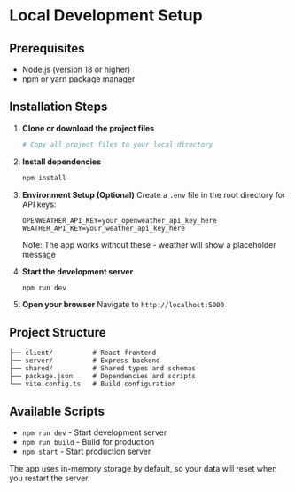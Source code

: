 # Local Development Setup

## Prerequisites

- Node.js (version 18 or higher)
- npm or yarn package manager

## Installation Steps

1. **Clone or download the project files**
   ```bash
   # Copy all project files to your local directory
   ```

2. **Install dependencies**
   ```bash
   npm install
   ```

3. **Environment Setup (Optional)**
   Create a `.env` file in the root directory for API keys:
   ```
   OPENWEATHER_API_KEY=your_openweather_api_key_here
   WEATHER_API_KEY=your_weather_api_key_here
   ```
   Note: The app works without these - weather will show a placeholder message

4. **Start the development server**
   ```bash
   npm run dev
   ```

5. **Open your browser**
   Navigate to `http://localhost:5000`

## Project Structure

```
├── client/          # React frontend
├── server/          # Express backend  
├── shared/          # Shared types and schemas
├── package.json     # Dependencies and scripts
└── vite.config.ts   # Build configuration
```

## Available Scripts

- `npm run dev` - Start development server
- `npm run build` - Build for production
- `npm start` - Start production server

The app uses in-memory storage by default, so your data will reset when you restart the server.